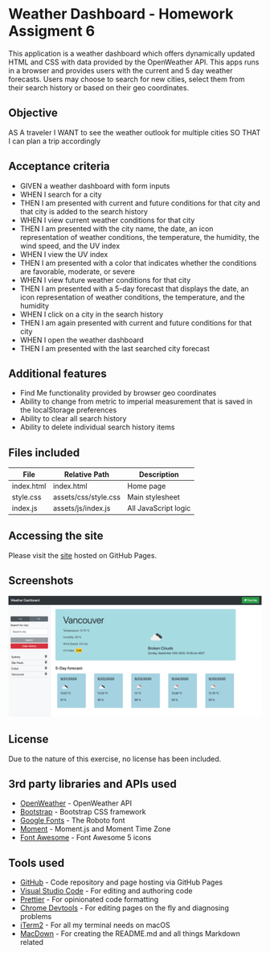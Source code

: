 # Weather Dashboard - Homework Assigment 6

This application is a weather dashboard which offers dynamically updated HTML and CSS with data provided by the OpenWeather API. This apps runs in a browser and provides users with the current and 5 day weather forecasts.  Users may choose to search for new cities, select them from their search history or based on their geo coordinates.

## Objective
AS A traveler
I WANT to see the weather outlook for multiple cities
SO THAT I can plan a trip accordingly

## Acceptance criteria
* GIVEN a weather dashboard with form inputs
* WHEN I search for a city
* THEN I am presented with current and future conditions for that city and that city is added to the search history
* WHEN I view current weather conditions for that city
* THEN I am presented with the city name, the date, an icon representation of weather conditions, the temperature, the humidity, the wind speed, and the UV index
* WHEN I view the UV index
* THEN I am presented with a color that indicates whether the conditions are favorable, moderate, or severe
* WHEN I view future weather conditions for that city
* THEN I am presented with a 5-day forecast that displays the date, an icon representation of weather conditions, the temperature, and the humidity
* WHEN I click on a city in the search history
* THEN I am again presented with current and future conditions for that city
* WHEN I open the weather dashboard
* THEN I am presented with the last searched city forecast

## Additional features
* Find Me functionality provided by browser geo coordinates
* Ability to change from metric to imperial measurement that is saved in the localStorage preferences
* Ability to clear all search history
* Ability to delete individual search history items

## Files included
|File|Relative Path|Description|
|---|---|---|
|index.html|index.html|Home page|
|style.css|assets/css/style.css|Main stylesheet|
|index.js|assets/js/index.js|All JavaScript logic|

## Accessing the site
Please visit the [site](https://www.harishnarain.com/weatherdashboard/) hosted on GitHub Pages.

## Screenshots
![Screenshot 1](https://github.com/harishnarain/weatherdashboard/blob/master/Screenshot1.png)


## License
Due to the nature of this exercise, no license has been included.

## 3rd party libraries and APIs used
* [OpenWeather](https://openweathermap.org/) - OpenWeather API
* [Bootstrap](https://getbootstrap.com/) - Bootstrap CSS framework
* [Google Fonts](https://fonts.google.com/) - The Roboto font
* [Moment](https://momentjs.com/) - Moment.js and Moment Time Zone
* [Font Awesome](https://fontawesome.com/) - Font Awesome 5 icons

## Tools used
* [GitHub](https://github.com/) - Code repository and page hosting via GitHub Pages
* [Visual Studio Code](https://code.visualstudio.com/) - For editing and authoring code
* [Prettier](https://prettier.io/) - For opinionated code formatting
* [Chrome Devtools](https://developers.google.com/web/tools/chrome-devtools) - For editing pages on the fly and diagnosing problems
* [iTerm2](https://www.iterm2.com/) - For all my terminal needs on macOS
* [MacDown](https://github.com/MacDownApp/macdown) - For creating the README.md and all things Markdown related